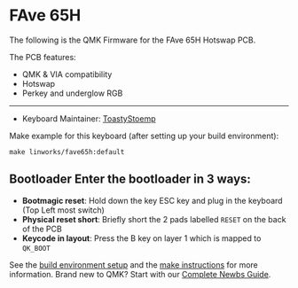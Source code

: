 # FAve 65H

The following is the QMK Firmware for the FAve 65H Hotswap PCB.

The PCB features:
* QMK & VIA compatibility
* Hotswap
* Perkey and underglow RGB

---

* Keyboard Maintainer: [ToastyStoemp](https://github.com/ToastyStoemp)

Make example for this keyboard (after setting up your build environment):

    make linworks/fave65h:default

## Bootloader Enter the bootloader in 3 ways: 
* **Bootmagic reset**: Hold down the key ESC key and plug in the keyboard (Top Left most switch)
* **Physical reset short**: Briefly short the 2 pads labelled `RESET` on the back of the PCB
* **Keycode in layout**: Press the B key on layer 1 which is mapped to `QK_BOOT`

See the [build environment setup](https://docs.qmk.fm/#/getting_started_build_tools) and the [make instructions](https://docs.qmk.fm/#/getting_started_make_guide) for more information. Brand new to QMK? Start with our [Complete Newbs Guide](https://docs.qmk.fm/#/newbs).
